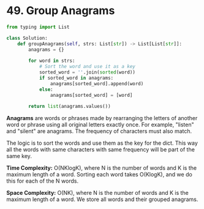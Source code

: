 # 49. Group Anagrams

```python
from typing import List

class Solution:
    def groupAnagrams(self, strs: List[str]) -> List[List[str]]:
        anagrams = {}
        
        for word in strs:
            # Sort the word and use it as a key
            sorted_word = ''.join(sorted(word))
            if sorted_word in anagrams:
                anagrams[sorted_word].append(word)
            else:
                anagrams[sorted_word] = [word]
        
        return list(anagrams.values())
```

**Anagrams** are words or phrases made by rearranging the letters of 
another word or phrase using all original letters exactly once. 
For example, "listen" and "silent" are anagrams. The frequency of characters
must also match.

The logic is to sort the words and use them as the key for the dict.
This way all the words with same characters with same frequency will be 
part of the same key. 


**Time Complexity:** O(NKlog⁡K), where N is the number of words and K is the maximum length of a word. Sorting each word takes O(Klog⁡K), and we do this for each of the N words.

**Space Complexity:** O(NK), where N is the number of words and K is the maximum length of a word. We store all words and their grouped anagrams.